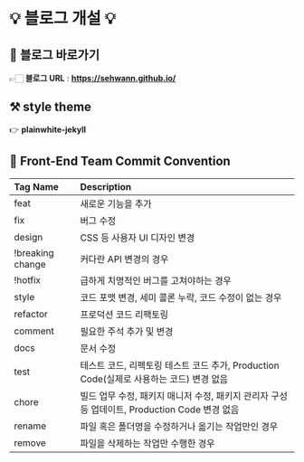 # 💡 블로그 개설 💡

## 📒 블로그 바로가기   
👉🏻 **블로그 URL** : **https://sehwann.github.io/**   

## ⚒️ style theme
👉 **plainwhite-jekyll**



## 🔐 Front-End Team Commit Convention
**Tag Name**|**Description**
:---|:---
feat|새로운 기능을 추가
fix|버그 수정
design|CSS 등 사용자 UI 디자인 변경
!breaking change|커다란 API 변경의 경우
!hotfix|급하게 치명적인 버그를 고쳐야하는 경우
style|코드 포맷 변경, 세미 콜론 누락, 코드 수정이 없는 경우
refactor|프로덕션 코드 리팩토링
comment|필요한 주석 추가 및 변경
docs|문서 수정
test|테스트 코드, 리펙토링 테스트 코드 추가, Production Code(실제로 사용하는 코드) 변경 없음
chore|빌드 업무 수정, 패키지 매니저 수정, 패키지 관리자 구성 등 업데이트, Production Code 변경 없음
rename|파일 혹은 폴더명을 수정하거나 옮기는 작업만인 경우
remove|파일을 삭제하는 작업만 수행한 경우

<br/>

